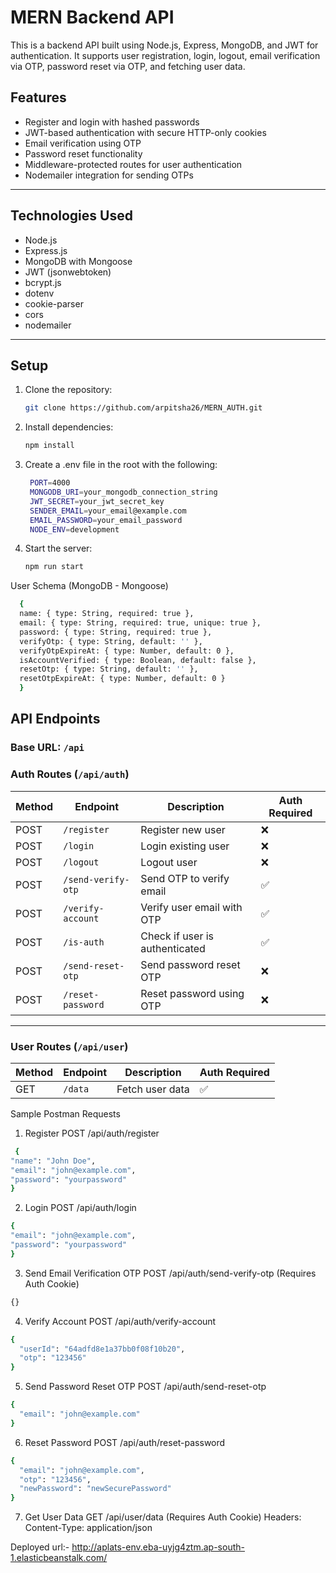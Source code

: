 # MERN Backend API

This is a backend API built using Node.js, Express, MongoDB, and JWT for authentication. It supports user registration, login, logout, email verification via OTP, password reset via OTP, and fetching user data.

## Features

- Register and login with hashed passwords
- JWT-based authentication with secure HTTP-only cookies
- Email verification using OTP
- Password reset functionality
- Middleware-protected routes for user authentication
- Nodemailer integration for sending OTPs

---

## Technologies Used

- Node.js
- Express.js
- MongoDB with Mongoose
- JWT (jsonwebtoken)
- bcrypt.js
- dotenv
- cookie-parser
- cors
- nodemailer

---

## Setup

1. Clone the repository:
   ```bash
   git clone https://github.com/arpitsha26/MERN_AUTH.git
2. Install dependencies:
   ```bash
   npm install
3. Create a .env file in the root with the following:
   ```bash
    PORT=4000
    MONGODB_URI=your_mongodb_connection_string
    JWT_SECRET=your_jwt_secret_key
    SENDER_EMAIL=your_email@example.com
    EMAIL_PASSWORD=your_email_password
    NODE_ENV=development
4. Start the server:
   ```bash
   npm run start

User Schema (MongoDB - Mongoose)
```bash
  {
  name: { type: String, required: true },
  email: { type: String, required: true, unique: true },
  password: { type: String, required: true },
  verifyOtp: { type: String, default: '' },
  verifyOtpExpireAt: { type: Number, default: 0 },
  isAccountVerified: { type: Boolean, default: false },
  resetOtp: { type: String, default: '' },
  resetOtpExpireAt: { type: Number, default: 0 }
  }
```
## API Endpoints

### Base URL: `/api`

### Auth Routes (`/api/auth`)

| Method | Endpoint             | Description                    | Auth Required |
|--------|----------------------|--------------------------------|----------------|
| POST   | `/register`          | Register new user              | ❌             |
| POST   | `/login`             | Login existing user            | ❌             |
| POST   | `/logout`            | Logout user                    | ❌             |
| POST   | `/send-verify-otp`   | Send OTP to verify email       | ✅             |
| POST   | `/verify-account`    | Verify user email with OTP     | ✅             |
| POST   | `/is-auth`           | Check if user is authenticated | ✅             |
| POST   | `/send-reset-otp`    | Send password reset OTP        | ❌             |
| POST   | `/reset-password`    | Reset password using OTP       | ❌             |

---

### User Routes (`/api/user`)

| Method | Endpoint    | Description      | Auth Required |
|--------|-------------|------------------|----------------|
| GET    | `/data`     | Fetch user data  | ✅             |


Sample Postman Requests
1. Register
POST /api/auth/register
  ```bash
   {
  "name": "John Doe",
  "email": "john@example.com",
  "password": "yourpassword"
 }
```

2. Login
POST /api/auth/login
  ```bash
{
  "email": "john@example.com",
  "password": "yourpassword"
}
```

3. Send Email Verification OTP
POST /api/auth/send-verify-otp
(Requires Auth Cookie)
```bash
{}
```

4. Verify Account
POST /api/auth/verify-account
```bash
{
  "userId": "64adfd8e1a37bb0f08f10b20",
  "otp": "123456"
}
```
5. Send Password Reset OTP
POST /api/auth/send-reset-otp
``` bash
{
  "email": "john@example.com"
}
```
6. Reset Password
POST /api/auth/reset-password
``` bash
{
  "email": "john@example.com",
  "otp": "123456",
  "newPassword": "newSecurePassword"
}
```

7. Get User Data
GET /api/user/data
(Requires Auth Cookie)
Headers:
Content-Type: application/json


Deployed url:- http://aplats-env.eba-uyjg4ztm.ap-south-1.elasticbeanstalk.com/


   

   



